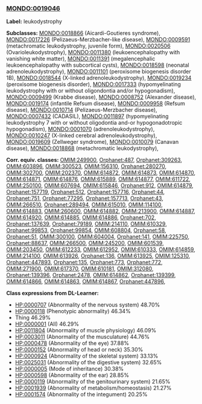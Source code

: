 
### [MONDO:0019046](http://purl.obolibrary.org/obo/MONDO_0019046)
**Label:** leukodystrophy

**Subclasses:** [MONDO:0018866](http://purl.obolibrary.org/obo/MONDO_0018866) (Aicardi-Goutieres syndrome), [MONDO:0017226](http://purl.obolibrary.org/obo/MONDO_0017226) (Pelizaeus-Merzbacher-like disease), [MONDO:0009591](http://purl.obolibrary.org/obo/MONDO_0009591) (metachromatic leukodystrophy, juvenile form), [MONDO:0020506](http://purl.obolibrary.org/obo/MONDO_0020506) (Ovarioleukodystrophy), [MONDO:0011380](http://purl.obolibrary.org/obo/MONDO_0011380) (leukoencephalopathy with vanishing white matter), [MONDO:0011391](http://purl.obolibrary.org/obo/MONDO_0011391) (megalencephalic leukoencephalopathy with subcortical cysts), [MONDO:0018598](http://purl.obolibrary.org/obo/MONDO_0018598) (neonatal adrenoleukodystrophy), [MONDO:0011101](http://purl.obolibrary.org/obo/MONDO_0011101) (peroxisome biogenesis disorder 1B), [MONDO:0018544](http://purl.obolibrary.org/obo/MONDO_0018544) (X-linked adrenoleukodystrophy), [MONDO:0019234](http://purl.obolibrary.org/obo/MONDO_0019234) (peroxisome biogenesis disorder), [MONDO:0017333](http://purl.obolibrary.org/obo/MONDO_0017333) (hypomyelinating leukodystrophy with or without oligondontia and/or hypogonadism), [MONDO:0009499](http://purl.obolibrary.org/obo/MONDO_0009499) (Krabbe disease), [MONDO:0008752](http://purl.obolibrary.org/obo/MONDO_0008752) (Alexander disease), [MONDO:0019174](http://purl.obolibrary.org/obo/MONDO_0019174) (infantile Refsum disease), [MONDO:0009958](http://purl.obolibrary.org/obo/MONDO_0009958) (Refsum disease), [MONDO:0010714](http://purl.obolibrary.org/obo/MONDO_0010714) (Pelizaeus-Merzbacher disease), [MONDO:0007432](http://purl.obolibrary.org/obo/MONDO_0007432) (CADASIL), [MONDO:0011897](http://purl.obolibrary.org/obo/MONDO_0011897) (hypomyelinating leukodystrophy 7 with or without oligodontia and-or hypogonadotropic hypogonadism), [MONDO:0001070](http://purl.obolibrary.org/obo/MONDO_0001070) (adrenoleukodystrophy), [MONDO:0010247](http://purl.obolibrary.org/obo/MONDO_0010247) (X-linked cerebral adrenoleukodystrophy), [MONDO:0019609](http://purl.obolibrary.org/obo/MONDO_0019609) (Zellweger syndrome), [MONDO:0010079](http://purl.obolibrary.org/obo/MONDO_0010079) (Canavan disease), [MONDO:0018868](http://purl.obolibrary.org/obo/MONDO_0018868) (metachromatic leukodystrophy), 

**Corr. equiv. classes:** [OMIM:249900](http://purl.obolibrary.org/obo/OMIM_249900), [Orphanet:487](http://www.orpha.net/ORDO/Orphanet_487), [Orphanet:309263](http://www.orpha.net/ORDO/Orphanet_309263), [OMIM:603896](http://purl.obolibrary.org/obo/OMIM_603896), [OMIM:300523](http://purl.obolibrary.org/obo/OMIM_300523), [OMIM:156310](http://purl.obolibrary.org/obo/OMIM_156310), [Orphanet:280270](http://www.orpha.net/ORDO/Orphanet_280270), [OMIM:302700](http://purl.obolibrary.org/obo/OMIM_302700), [OMIM:202370](http://purl.obolibrary.org/obo/OMIM_202370), [OMIM:614872](http://purl.obolibrary.org/obo/OMIM_614872), [OMIM:614873](http://purl.obolibrary.org/obo/OMIM_614873), [OMIM:614870](http://purl.obolibrary.org/obo/OMIM_614870), [OMIM:614871](http://purl.obolibrary.org/obo/OMIM_614871), [OMIM:614876](http://purl.obolibrary.org/obo/OMIM_614876), [OMIM:615889](http://purl.obolibrary.org/obo/OMIM_615889), [OMIM:614877](http://purl.obolibrary.org/obo/OMIM_614877), [OMIM:611722](http://purl.obolibrary.org/obo/OMIM_611722), [OMIM:250100](http://purl.obolibrary.org/obo/OMIM_250100), [OMIM:607694](http://purl.obolibrary.org/obo/OMIM_607694), [OMIM:615846](http://purl.obolibrary.org/obo/OMIM_615846), [Orphanet:912](http://www.orpha.net/ORDO/Orphanet_912), [OMIM:614879](http://purl.obolibrary.org/obo/OMIM_614879), [Orphanet:157719](http://www.orpha.net/ORDO/Orphanet_157719), [Orphanet:512](http://www.orpha.net/ORDO/Orphanet_512), [Orphanet:157716](http://www.orpha.net/ORDO/Orphanet_157716), [Orphanet:44](http://www.orpha.net/ORDO/Orphanet_44), [Orphanet:751](http://www.orpha.net/ORDO/Orphanet_751), [Orphanet:77295](http://www.orpha.net/ORDO/Orphanet_77295), [Orphanet:157713](http://www.orpha.net/ORDO/Orphanet_157713), [Orphanet:43](http://www.orpha.net/ORDO/Orphanet_43), [OMIM:266510](http://purl.obolibrary.org/obo/OMIM_266510), [Orphanet:289494](http://www.orpha.net/ORDO/Orphanet_289494), [OMIM:615010](http://purl.obolibrary.org/obo/OMIM_615010), [OMIM:114100](http://purl.obolibrary.org/obo/OMIM_114100), [OMIM:614883](http://purl.obolibrary.org/obo/OMIM_614883), [OMIM:260600](http://purl.obolibrary.org/obo/OMIM_260600), [OMIM:614882](http://purl.obolibrary.org/obo/OMIM_614882), [OMIM:213900](http://purl.obolibrary.org/obo/OMIM_213900), [OMIM:614887](http://purl.obolibrary.org/obo/OMIM_614887), [OMIM:614920](http://purl.obolibrary.org/obo/OMIM_614920), [OMIM:614885](http://purl.obolibrary.org/obo/OMIM_614885), [OMIM:614886](http://purl.obolibrary.org/obo/OMIM_614886), [Orphanet:702](http://www.orpha.net/ORDO/Orphanet_702), [Orphanet:137639](http://www.orpha.net/ORDO/Orphanet_137639), [Orphanet:79189](http://www.orpha.net/ORDO/Orphanet_79189), [OMIM:214110](http://purl.obolibrary.org/obo/OMIM_214110), [OMIM:610329](http://purl.obolibrary.org/obo/OMIM_610329), [Orphanet:99853](http://www.orpha.net/ORDO/Orphanet_99853), [Orphanet:99854](http://www.orpha.net/ORDO/Orphanet_99854), [OMIM:608804](http://purl.obolibrary.org/obo/OMIM_608804), [Orphanet:58](http://www.orpha.net/ORDO/Orphanet_58), [Orphanet:51](http://www.orpha.net/ORDO/Orphanet_51), [OMIM:300100](http://purl.obolibrary.org/obo/OMIM_300100), [OMIM:604004](http://purl.obolibrary.org/obo/OMIM_604004), [Orphanet:141](http://www.orpha.net/ORDO/Orphanet_141), [OMIM:225750](http://purl.obolibrary.org/obo/OMIM_225750), [Orphanet:88637](http://www.orpha.net/ORDO/Orphanet_88637), [OMIM:266500](http://purl.obolibrary.org/obo/OMIM_266500), [OMIM:245200](http://purl.obolibrary.org/obo/OMIM_245200), [OMIM:601539](http://purl.obolibrary.org/obo/OMIM_601539), [OMIM:203450](http://purl.obolibrary.org/obo/OMIM_203450), [OMIM:612233](http://purl.obolibrary.org/obo/OMIM_612233), [OMIM:612952](http://purl.obolibrary.org/obo/OMIM_612952), [OMIM:610333](http://purl.obolibrary.org/obo/OMIM_610333), [OMIM:614859](http://purl.obolibrary.org/obo/OMIM_614859), [OMIM:214100](http://purl.obolibrary.org/obo/OMIM_214100), [OMIM:613926](http://purl.obolibrary.org/obo/OMIM_613926), [Orphanet:136](http://www.orpha.net/ORDO/Orphanet_136), [OMIM:613925](http://purl.obolibrary.org/obo/OMIM_613925), [OMIM:125310](http://purl.obolibrary.org/obo/OMIM_125310), [Orphanet:447893](http://www.orpha.net/ORDO/Orphanet_447893), [Orphanet:135](http://www.orpha.net/ORDO/Orphanet_135), [Orphanet:773](http://www.orpha.net/ORDO/Orphanet_773), [Orphanet:772](http://www.orpha.net/ORDO/Orphanet_772), [OMIM:271900](http://purl.obolibrary.org/obo/OMIM_271900), [OMIM:617370](http://purl.obolibrary.org/obo/OMIM_617370), [OMIM:610181](http://purl.obolibrary.org/obo/OMIM_610181), [OMIM:312080](http://purl.obolibrary.org/obo/OMIM_312080), [Orphanet:139396](http://www.orpha.net/ORDO/Orphanet_139396), [Orphanet:2478](http://www.orpha.net/ORDO/Orphanet_2478), [OMIM:614862](http://purl.obolibrary.org/obo/OMIM_614862), [Orphanet:139399](http://www.orpha.net/ORDO/Orphanet_139399), [OMIM:614866](http://purl.obolibrary.org/obo/OMIM_614866), [OMIM:614863](http://purl.obolibrary.org/obo/OMIM_614863), [OMIM:614867](http://purl.obolibrary.org/obo/OMIM_614867), [Orphanet:447896](http://www.orpha.net/ORDO/Orphanet_447896), 

**Class expressions from DL-Learner:**

- [HP:0000707](http://purl.obolibrary.org/obo/HP_0000707) (Abnormality of the nervous system) 48.70%
- [HP:0000118](http://purl.obolibrary.org/obo/HP_0000118) (Phenotypic abnormality) 46.34%
- Thing 46.29%
- [HP:0000001](http://purl.obolibrary.org/obo/HP_0000001) (All) 46.29%
- [HP:0011804](http://purl.obolibrary.org/obo/HP_0011804) (Abnormality of muscle physiology) 46.09%
- [HP:0003011](http://purl.obolibrary.org/obo/HP_0003011) (Abnormality of the musculature) 44.76%
- [HP:0000478](http://purl.obolibrary.org/obo/HP_0000478) (Abnormality of the eye) 37.88%
- [HP:0000152](http://purl.obolibrary.org/obo/HP_0000152) (Abnormality of head or neck) 35.30%
- [HP:0000924](http://purl.obolibrary.org/obo/HP_0000924) (Abnormality of the skeletal system) 33.13%
- [HP:0025031](http://purl.obolibrary.org/obo/HP_0025031) (Abnormality of the digestive system) 32.65%
- [HP:0000005](http://purl.obolibrary.org/obo/HP_0000005) (Mode of inheritance) 30.38%
- [HP:0000598](http://purl.obolibrary.org/obo/HP_0000598) (Abnormality of the ear) 28.85%
- [HP:0000119](http://purl.obolibrary.org/obo/HP_0000119) (Abnormality of the genitourinary system) 21.65%
- [HP:0001939](http://purl.obolibrary.org/obo/HP_0001939) (Abnormality of metabolism/homeostasis) 21.27%
- [HP:0001574](http://purl.obolibrary.org/obo/HP_0001574) (Abnormality of the integument) 20.25%



